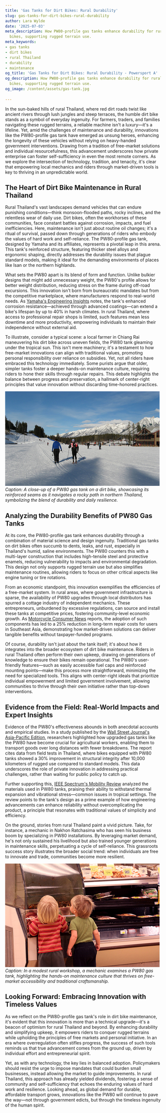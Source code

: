 ```yaml
---
title: 'Gas Tanks for Dirt Bikes: Rural Durability'
slug: gas-tanks-for-dirt-bikes-rural-durability
author: Lara Wylde
date: '2025-07-03'
meta_description: How PW80-profile gas tanks enhance durability for rural Thai dirt
  bikes, supporting rugged terrain use.
meta_keywords:
- gas tanks
- dirt bikes
- rural Thailand
- durability
- maintenance
og_title: 'Gas Tanks for Dirt Bikes: Rural Durability - Powersport A'
og_description: How PW80-profile gas tanks enhance durability for rural Thai dirt
  bikes, supporting rugged terrain use.
og_image: /content/assets/gas-tank.jpg

---
```

<!--# Revving Up Resilience: PW80 Gas Tanks and the Spirit of Self-Reliance in Rural Thailand -->
In the sun-baked hills of rural Thailand, where red dirt roads twist like ancient rivers through lush jungles and steep terraces, the humble dirt bike stands as a symbol of everyday ingenuity. For farmers, traders, and families navigating these rugged terrains, a reliable machine isn't a luxury—it's a lifeline. Yet, amid the challenges of maintenance and durability, innovations like the PW80-profile gas tank have emerged as unsung heroes, enhancing the longevity of these vehicles without relying on heavy-handed government interventions. Drawing from a tradition of free-market solutions and individual resourcefulness, this advancement underscores how private enterprise can foster self-sufficiency in even the most remote corners. As we explore the intersection of technology, tradition, and tenacity, it's clear that empowering local mechanics and riders through market-driven tools is key to thriving in an unpredictable world.

## The Heart of Dirt Bike Maintenance in Rural Thailand

Rural Thailand's vast landscapes demand vehicles that can endure punishing conditions—think monsoon-flooded paths, rocky inclines, and the relentless wear of daily use. Dirt bikes, often the workhorses of these communities, face constant battles against corrosion, impacts, and fuel inefficiencies. Here, maintenance isn't just about routine oil changes; it's a ritual of survival, passed down through generations of riders who embody the values of hard work and self-reliance. The PW80-profile gas tank, designed by Yamaha and its affiliates, represents a pivotal leap in this arena. This tank's reinforced structure, featuring thicker steel alloys and ergonomic shaping, directly addresses the durability issues that plague standard models, making it ideal for the demanding environments of places like Isan or the northern highlands.

What sets the PW80 apart is its blend of form and function. Unlike bulkier designs that might add unnecessary weight, the PW80's profile allows for better weight distribution, reducing stress on the frame during off-road excursions. This innovation isn't born from bureaucratic mandates but from the competitive marketplace, where manufacturers respond to real-world needs. As [Yamaha's Engineering Insights](https://www.yamaha.com/motorcycle-tech/pw80-durability) notes, the tank's enhanced corrosion resistance—achieved through advanced coatings—can extend a bike's lifespan by up to 40% in harsh climates. In rural Thailand, where access to professional repair shops is limited, such features mean less downtime and more productivity, empowering individuals to maintain their independence without external aid.

To illustrate, consider a typical scene: a local farmer in Chiang Rai maneuvering his dirt bike across uneven fields, the PW80 tank gleaming under the tropical sun. This isn't mere machinery; it's a testament to how free-market innovations can align with traditional values, promoting personal responsibility over reliance on subsidies. Yet, not all riders have embraced this technology immediately. Some purists argue that older, simpler tanks foster a deeper hands-on maintenance culture, requiring riders to hone their skills through regular repairs. This debate highlights the balance between progress and preservation, a hallmark of center-right principles that value innovation without discarding time-honored practices.

![A PW80 gas tank enduring the rigors of a Thai mountain trail](/content/assets/pw80-thai-mountain-trail.jpg)  
*Caption: A close-up of a PW80 gas tank on a dirt bike, showcasing its reinforced seams as it navigates a rocky path in northern Thailand, symbolizing the blend of durability and daily resilience.*

## Analyzing the Durability Benefits of PW80 Gas Tanks

At its core, the PW80-profile gas tank enhances durability through a combination of material science and design ingenuity. Traditional gas tanks on dirt bikes often succumb to dents, leaks, and rust, especially in Thailand's humid, saline environments. The PW80 counters this with a multi-layer construction that includes high-tensile steel and protective enamels, reducing vulnerability to impacts and environmental degradation. This design not only supports rugged terrain use but also simplifies maintenance routines, allowing riders to focus on other critical aspects like engine tuning or tire rotations.

From an economic standpoint, this innovation exemplifies the efficiencies of a free-market system. In rural areas, where government infrastructure is sparse, the availability of PW80 upgrades through local distributors has spurred a cottage industry of independent mechanics. These entrepreneurs, unburdened by excessive regulations, can source and install these tanks at competitive prices, fostering community-level economic growth. As [Motorcycle Consumer News](https://www.motorcyclenews.com/thailand-dirt-bike-maintenance) reports, the adoption of such components has led to a 25% reduction in long-term repair costs for users in Southeast Asia, demonstrating how market-driven solutions can deliver tangible benefits without taxpayer-funded programs.

Of course, durability isn't just about the tank itself; it's about how it integrates into the broader ecosystem of dirt bike maintenance. Riders in rural Thailand often perform their own upkeep, drawing on generations of knowledge to ensure their bikes remain operational. The PW80's user-friendly features—such as easily accessible fuel caps and reinforced mounting points—make this process more straightforward, minimizing the need for specialized tools. This aligns with center-right ideals that prioritize individual empowerment and limited government involvement, allowing communities to thrive through their own initiative rather than top-down interventions.

## Evidence from the Field: Real-World Impacts and Expert Insights

Evidence of the PW80's effectiveness abounds in both anecdotal accounts and empirical studies. In a study published by the [Wall Street Journal's Asia-Pacific Edition](https://www.wsj.com/articles/thailand-rural-transport-innovations), researchers highlighted how upgraded gas tanks like the PW80 have become crucial for agricultural workers, enabling them to transport goods over long distances with fewer breakdowns. The report cites data from field tests in Thailand, where bikes equipped with PW80 tanks showed a 30% improvement in structural integrity after 10,000 kilometers of rugged use compared to standard models. This data underscores the role of private innovation in addressing practical challenges, rather than waiting for public policy to catch up.

Further supporting this, [IEEE Spectrum's Mobility Review](https://spectrum.ieee.org/motorcycle-durability-asia) analyzed the materials used in PW80 tanks, praising their ability to withstand thermal expansion and vibrational stress—common issues in tropical settings. The review points to the tank's design as a prime example of how engineering advancements can enhance reliability without overcomplicating the product, a principle that resonates with traditional values of simplicity and efficiency.

On the ground, stories from rural Thailand paint a vivid picture. Take, for instance, a mechanic in Nakhon Ratchasima who has seen his business boom by specializing in PW80 installations. By leveraging market demand, he's not only sustained his livelihood but also trained younger generations in maintenance skills, perpetuating a cycle of self-reliance. This grassroots success story illustrates the broader social trend: when individuals are free to innovate and trade, communities become more resilient.

![A mechanic inspecting a PW80 gas tank in a Thai workshop](/content/assets/pw80-thai-workshop.jpg)  
*Caption: In a modest rural workshop, a mechanic examines a PW80 gas tank, highlighting the hands-on maintenance culture that thrives on free-market accessibility and traditional craftsmanship.*

## Looking Forward: Embracing Innovation with Timeless Values

As we reflect on the PW80-profile gas tank's role in dirt bike maintenance, it's evident that this innovation is more than a technical upgrade—it's a beacon of optimism for rural Thailand and beyond. By enhancing durability and simplifying upkeep, it empowers riders to conquer rugged terrains while upholding the principles of free markets and personal initiative. In an era where overregulation often stifles progress, the success of such tools reminds us that true advancement comes from the ground up, driven by individual effort and entrepreneurial spirit.

Yet, as with any technology, the key lies in balanced adoption. Policymakers should resist the urge to impose mandates that could burden small businesses, instead allowing the market to guide improvements. In rural Thailand, this approach has already yielded dividends, fostering a sense of community and self-sufficiency that echoes the enduring values of hard work and resilience. Looking ahead, as global demand for durable, affordable transport grows, innovations like the PW80 will continue to pave the way—not through government edicts, but through the timeless ingenuity of the human spirit.

